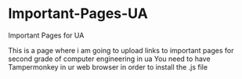 # Important-Pages-UA
Important Pages for UA

This is a page where i am going to upload links to important pages for second grade of computer engineering in ua
You need to have Tampermonkey in ur web browser in order to install the .js file
